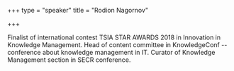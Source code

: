 +++
type = "speaker"
title = "Rodion Nagornov"

+++

Finalist of international contest TSIA STAR AWARDS 2018 in Innovation in Knowledge Management. Head of content committee in KnowledgeConf -- conference about knowledge management in IT. Curator of Knowledge Management section in SECR conference.
